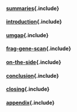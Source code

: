<!-- TODO dingen toevoegen op het titelblad
bekijken in andere PhD's
-->

<!-- TODO compileren in book-style -->

#### [summaries](summaries.md){.include}

#### [introduction](introduction/chapter.md){.include}

#### [umgap](umgap/chapter.md){.include}

#### [frag-gene-scan](frag-gene-scan/chapter.md){.include}

#### [on-the-side](on-the-side/chapter.md){.include}

#### [conclusion](conclusion/chapter.md){.include}

#### [closing](closing.md){.include}

#### [appendix](appendix/chapter.md){.include}
